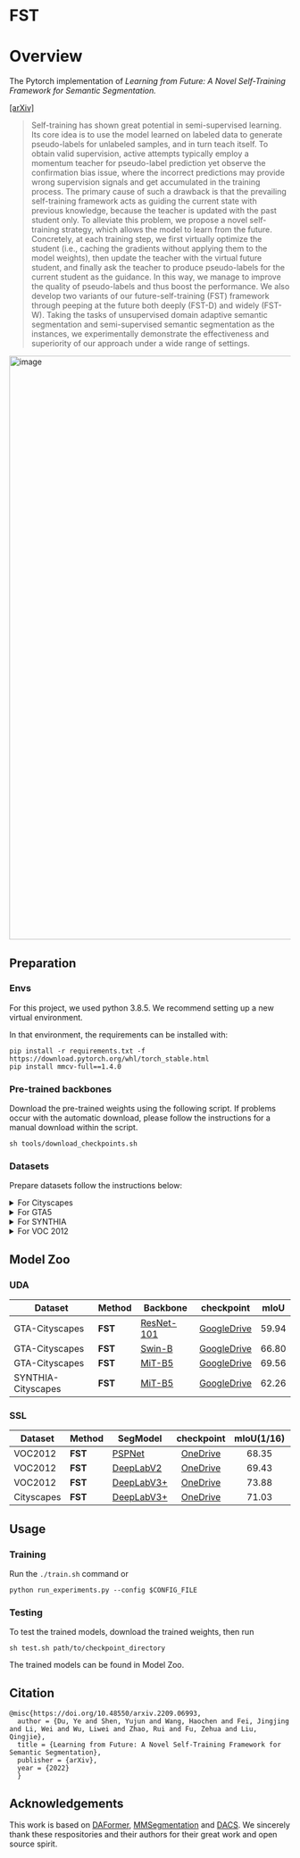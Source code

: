 # FST

# Overview

The Pytorch implementation of _Learning from Future: A Novel Self-Training Framework for Semantic Segmentation._

[[arXiv]](https://arxiv.org/pdf/2209.06993.pdf)

> Self-training has shown great potential in semi-supervised learning. Its core idea is to use the model learned on labeled data to generate pseudo-labels for unlabeled samples, and in turn teach itself. To obtain valid supervision, active attempts typically employ a momentum teacher for pseudo-label prediction yet observe the confirmation bias issue, where the incorrect predictions may provide wrong supervision signals and get accumulated in the training process. The primary cause of such a drawback is that the prevailing self-training framework acts as guiding the current state with previous knowledge, because the teacher is updated with the past student only. To alleviate this problem, we propose a novel self-training strategy, which allows the model to learn from the future. Concretely, at each training step, we first virtually optimize the student (i.e., caching the gradients without applying them to the model weights), then update the teacher with the virtual future student, and finally ask the teacher to produce pseudo-labels for the current student as the guidance. In this way, we manage to improve the quality of pseudo-labels and thus boost the performance. We also develop two variants of our future-self-training (FST) framework through peeping at the future both deeply (FST-D) and widely (FST-W). Taking the tasks of unsupervised domain adaptive semantic segmentation and semi-supervised semantic segmentation as the instances, we experimentally demonstrate the effectiveness and superiority of our approach under a wide range of settings.


<img width="1046" alt="image" src="https://user-images.githubusercontent.com/83934424/190574312-20421c04-1aa5-48a9-ac63-afffaeb83bce.png">



## Preparation

### Envs

For this project, we used python 3.8.5. We recommend setting up a new virtual environment.

In that environment, the requirements can be installed with:

```shell
pip install -r requirements.txt -f https://download.pytorch.org/whl/torch_stable.html
pip install mmcv-full==1.4.0
```

### Pre-trained backbones

Download the pre-trained weights using the following script. If problems occur with the automatic download, please follow
the instructions for a manual download within the script.

```shell
sh tools/download_checkpoints.sh
```

### Datasets

Prepare datasets follow the instructions below:

<details>
  <summary>For Cityscapes</summary>
  For UDA, download leftImg8bit_trainvaltest.zip and gt_trainvaltest.zip from [here](https://www.cityscapes-dataset.com/downloads/) and extract them to `data/cityscapes`.
  For SSL, Next, unzip the files to folder ```data``` and make the dictionary structures as follows:
  ```angular2html
  data/cityscapes
  ├── gtFine
  │   ├── test
  │   ├── train
  │   └── val
  └── leftImg8bit
      ├── test
      ├── train
      └── val
  ```
</details>

  <details>
  <summary>For GTA5</summary>
  Download all image and label packages from [here](https://download.visinf.tu-darmstadt.de/data/from_games/) and extract them to `data/gta`.
</details>

<details>
  <summary>For SYNTHIA</summary>
Download SYNTHIA-RAND-CITYSCAPES from [here](http://synthia-dataset.net/downloads/) and extract it to `data/synthia`.
The UDA data folder structure should look like this:
  ```angular2html
  .
  ├── ...
  ├── data
  │   ├── cityscapes
  │   │   ├── leftImg8bit
  │   │   │   ├── train
  │   │   │   ├── val
  │   │   ├── gtFine
  │   │   │   ├── train
  │   │   │   ├── val
  │   ├── gta
  │   │   ├── images
  │   │   ├── labels
  │   ├── synthia (optional)
  │   │   ├── RGB
  │   │   ├── GT
  │   │   │   ├── LABELS
  ├── ...
  ```
</details>

<details>
  <summary>For VOC 2012</summary>
Refer to [this link](https://github.com/zhixuanli/segmentation-paper-reading-notes/blob/master/others/Summary of the semantic segmentation datasets.md) and download `PASCAL VOC 2012 augmented with SBD` dataset.
Then unzip the files to folder ```data``` and make the dictionary structures as follows:
  ```angular2html
  data/VOC2012
  ├── Annotations
  ├── ImageSets
  ├── JPEGImages
  ├── SegmentationClass
  ├── SegmentationClassAug
  └── SegmentationObject
  ```
</details>



## Model Zoo

### UDA

| Dataset            | Method  | Backbone                                       |                          checkpoint                          | mIoU  |
| ------------------ | ------- | ---------------------------------------------- | :----------------------------------------------------------: | :---: |
| GTA-Cityscapes     | **FST** | [ResNet-101](https://arxiv.org/abs/1512.03385) | [GoogleDrive](https://drive.google.com/drive/folders/1CxjiTBSr6nwy_nHewK9UkybJZekvd16Q?usp=sharing) | 59.94 |
| GTA-Cityscapes     | **FST** | [Swin-B](https://arxiv.org/abs/2103.14030)     | [GoogleDrive](https://drive.google.com/drive/folders/1M1HBG32I6rDEkTyK5sq-J0VeHU20E8SH?usp=sharing) | 66.80 |
| GTA-Cityscapes     | **FST** | [MiT-B5](https://arxiv.org/abs/2105.15203)     | [GoogleDrive](https://drive.google.com/drive/folders/1dxB5ell6_IGGt_sO0Jrh7DN-iWJ-MQ3W?usp=sharing) | 69.56 |
| SYNTHIA-Cityscapes | **FST** | [MiT-B5](https://arxiv.org/abs/2105.15203)     | [GoogleDrive](https://drive.google.com/drive/folders/1mTi7w2H5OquJMrd96o8M9lDtKtlXqauE?usp=sharing) | 62.26 |

### SSL

| Dataset    | Method  | SegModel                                       |                          checkpoint                          | mIoU(1/16) | mIoU(1/8) | mIoU(1/4) |
| ---------- | ------- | ---------------------------------------------- | :----------------------------------------------------------: | :--------: | :-------: | :-------: |
| VOC2012    | **FST** | [PSPNet](https://arxiv.org/abs/1612.01105)     | [OneDrive](https://1drv.ms/u/s!AgGL9MGcRHv0m3yaDFSDVBFONGXf?e=IL2fte) |   68.35    |   72.77   |   75.90   |
| VOC2012    | **FST** | [DeepLabV2](https://arxiv.org/abs/1606.00915)  | [OneDrive](https://1drv.ms/u/s!AgGL9MGcRHv0m3vgJwWMNz6lrHGI?e=2riJaP) |   69.43    |   73.18   |   76.32   |
| VOC2012    | **FST** | [DeepLabV3+](https://arxiv.org/abs/1802.02611) | [OneDrive](https://1drv.ms/u/s!AgGL9MGcRHv0m3oI_7lsG7vFbs_g?e=huVbHp) |   73.88    |   76.07   |   76.32   |
| Cityscapes | **FST** | [DeepLabV3+](https://arxiv.org/abs/1802.02611) | [OneDrive](https://1drv.ms/u/s!AgGL9MGcRHv0m3c8G1BRN2FoFAiu?e=lRlNDa) |   71.03    |   75.36   |   76.61   |



## Usage

### Training

Run the `./train.sh` command or

```shell
python run_experiments.py --config $CONFIG_FILE
```

### Testing

To test the trained models, download the trained weights, then run

```shell
sh test.sh path/to/checkpoint_directory
```

The trained models can be found in Model Zoo.



## Citation

```
@misc{https://doi.org/10.48550/arxiv.2209.06993,
  author = {Du, Ye and Shen, Yujun and Wang, Haochen and Fei, Jingjing and Li, Wei and Wu, Liwei and Zhao, Rui and Fu, Zehua and Liu, Qingjie},
  title = {Learning from Future: A Novel Self-Training Framework for Semantic Segmentation},
  publisher = {arXiv},
  year = {2022}
  }
```



## Acknowledgements

This work is based on [DAFormer](https://github.com/lhoyer/DAFormer), [MMSegmentation](https://github.com/open-mmlab/mmsegmentation) and [DACS](https://github.com/vikolss/DACS). We sincerely thank these respositories and their authors for their great work and open source spirit.



